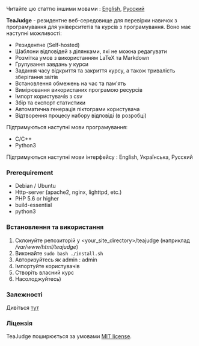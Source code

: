 Читайте цю статтю іншими мовами : [English](README.md), [Русский](README.ru_RU.md)

**TeaJudge** - резидентне веб-середовище для перевірки навичок з програмування для університетів та курсів з програмування. Воно має наступні можливості:
- Резидентне (Self-hosted)
- Шаблони відповідей з ділянками, які не можна редагувати
- Розмітка умов з використанням LaTeX та Markdown
- Групування завдань у курси
- Задання часу відкриття та закриття курсу, а також тривалість зберігання звітів
- Встановлення обмежень на час та пам'ять
- Вимірювання використаних програмою ресурсів
- Імпорт користувачів з csv
- Збір та експорт статистики
- Автоматична генерація піктограми користувача
- Відтворення процесу набору відповіді (в розробці)

Підтримуються наступні мови програмування:
- C/C++
- Python3

Підтримуються наступні мови інтерфейсу : English, Українська, Русский

### Prerequirement
- Debian / Ubuntu
- Http-server (apache2, nginx, lighttpd, etc.)
- PHP 5.6 or higher
- build-essential
- python3

### Встановлення та використання
1. Склонуйте репозиторій у \<your_site_directory\>/teajudge (наприклад */var/www/html/teajudge*)
1. Виконайте `sudo bash ./install.sh`
1. Авторизуйтесь як admin : admin
1. Імпортуйте користувачів
1. Створіть власний курс
1. Насолоджуйтесь)

### Залежності
Дивіться [тут](DEPENDENCIES.md)

### Ліцензія
TeaJudge поширюється за умовами [MIT license](LICENSE).